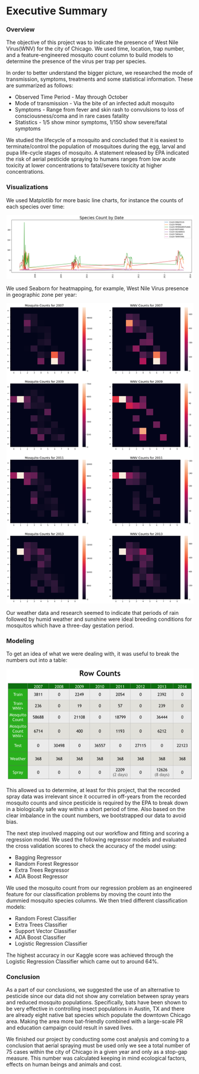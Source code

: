 # Executive Summary

### Overview

<p>The objective of this project was to indicate the presence of West Nile Virus(WNV) for the city of Chicago. We used time, location, trap number, and a feature-engineered mosquito count column to build models to determine the presence of the virus per trap per species.</p>

<p>In order to better understand the bigger picture, we researched the mode of transmission, symptoms, treatments and some statistical information. These are summarized as follows:</p>

<ul>
    <li>Observed Time Period - May through October</li>
    <li>Mode of transmission - Via the bite of an infected adult mosquito</li>
    <li>Symptoms - Range from fever and skin rash to convulsions to loss of consciousness/coma and in rare cases fatality</li>
    <li>Statistics - 1/5 show minor symptoms, 1/150 show severe/fatal symptoms</li>
</ul>

<p>We studied the lifecycle of a mosquito and concluded that it is easiest to terminate/control the population of mosquitoes during the egg, larval and pupa life-cycle stages of mosquito. A statement released by EPA indicated the risk of aerial pesticide spraying to humans ranges from low acute toxicity at lower concentrations to fatal/severe toxicity at higher concentrations.</p>

### Visualizations

<p>We used Matplotlib for more basic line charts, for instance the counts of each species over time:</p>

<p><img src="./images/species_count.png" /></p>

<p>We used Seaborn for heatmapping, for example, West Nile Virus presence in geographic zone per year:</p>

<p><img src="./images/mosquito_wnv_counts_2011-13.png" /></p>

<p>Our weather data and research seemed to indicate that periods of rain followed by humid weather and sunshine were ideal breeding conditions for mosquitos which have a three-day gestation period.</p>

### Modeling

<p>To get an idea of what we were dealing with, it was useful to break the numbers out into a table:</p>

<p><img src="./images/row_counts.png" /></p>

<p>This allowed us to determine, at least for this project, that the recorded spray data was irrelevant since it occurred in off-years from the recorded mosquito counts and since pesticide is required by the EPA to break down in a biologically safe way within a short period of time. Also based on the clear imbalance in the count numbers, we bootstrapped our data to avoid bias.</p>

<p>The next step involved mapping out our workflow and fitting and scoring a regression model. We used the following regressor models and evaluated the cross validation scores to check the accuracy of the model using:</p>

<ul>
   <li>Bagging Regressor</li>
   <li>Random Forest Regressor</li>
   <li>Extra Trees Regressor</li>
   <li>ADA Boost Regressor</li>
</ul>

<p>We used the mosquito count from our regression problem as an engineered feature for our classification problems by moving the count into the dummied mosquito species columns. We then tried different classification models:</p>

<ul>
   <li>Random Forest Classifier
   <li>Extra Trees Classifier
   <li>Support Vector Classifier
   <li>ADA Boost Classifier
   <li>Logistic Regression Classifier
</ul>

<p>The highest accuracy in our Kaggle score was achieved through the Logistic Regression Classifier which came out to around 64%.</p>

### Conclusion

<p>As a part of our conclusions, we suggested the use of an alternative to pesticide since our data did not show any correlation between spray years and reduced mosquito populations. Specifically, bats have been shown to be very effective in controlling insect populations in Austin, TX and there are already eight native bat species which populate the downtown Chicago area. Making the area more bat-friendly combined with a large-scale PR and education campaign could result in saved lives.</p>

<p>We finished our project by conducting some cost analysis and coming to a conclusion that aerial spraying must be used only we see a total number of 75 cases within the city of Chicago in a given year and only as a stop-gap measure. This number was calculated keeping in mind ecological factors, effects on human beings and animals and cost.</p>